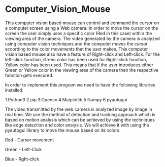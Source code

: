 # Computer_Vision_Mouse

This computer vision based mouse can control and command the cursor on a computer screen using a Web camera. In order to move the cursor on the screen the user simply uses a specific color (Red in this case) within the viewing area of the camera. The video generated by the camera is analyzed using computer vision techniques and the computer moves the cursor according to the color movements that the user makes. This computer vision based mouse also have a feature of Right-click and Left-click. For the left-click function, Green color has been used for Right-click function, Yellow color has been used. This means that if the user introduces either Green or Yellow color in the viewing area of the camera then the respective function gets execured.

In order to implement this program we need to have the following libraries installed:

1.Python3
2.pip
3.Opencv
4.Matplotlib
5.Numpy
6.pyautogui

The video transmitted by the web camera is analyzed image by image in real time. 
We use the method of detection and tracking approach which is based on motion analysis which can be achieved by using the techniques like edge detection and color analysis. We will achieve it with using the pyautogui library to move the mouse based on its colors.

Red - Cursor movement

Green - Left-Click

Blue - Rght-click
